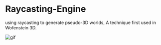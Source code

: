 # Raycasting-Engine
using raycasting to generate pseudo-3D worlds, A technique first used in Wofenstein 3D.

![gif](https://i.ibb.co/GQxxzMC/ezgif-com-video-to-gif.gif)
